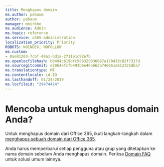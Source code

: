 ```yaml
---
title: Menghapus domain
ms.author: pebaum
author: pebaum
manager: mnirkhe
ms.audience: Admin
ms.topic: reference
ms.service: o365-administration
localization_priority: Priority
ROBOTS: NOINDEX, NOFOLLOW
ms.custom:
- 0ae81203-7cbf-48a1-bd1a-2711e1c92e7b
ms.openlocfilehash: b0494c619bfc586329036087a178438c82f7317d
ms.sourcegitcommit: e2864efcfb493b6e46b662b746661a61232bdba7
ms.translationtype: MT
ms.contentlocale: id-ID
ms.lasthandoff: 01/24/2019
ms.locfileid: "29474424"
---
```

# <a name="trying-to-remove-your-domain"></a>Mencoba untuk menghapus domain Anda?

Untuk menghapus domain dari Office 365, ikuti langkah-langkah dalam [menghapus sebuah domain dari Office 365](https://support.office.com/article/https://support.office.com/en-us/article/Remove-a-domain-from-Office-365-f09696b2-8c29-4588-a08b-b333da19810c.aspx).
  
Anda harus memperbarui setiap pengguna atau grup yang ditetapkan ke nama domain sebelum Anda menghapus domain. Periksa [Domain FAQ](https://support.office.com/article/https://support.office.com/en-us/article/Domains-FAQ-1272bad0-4bd4-4796-8005-67d6fb3afc5a.aspx) untuk solusi umum lainnya. 
  

